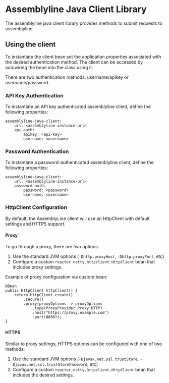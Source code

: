 # Assemblyline Java Client Library

The assemblyline java client library provides methods to submit requests to assemblyline.

## Using the client

To instantiate the client bean set the application properties associated with the desired authentication method. The client can be accessed by autowiring the bean into the class using it.

There are two authentication methods: username/apikey or username/password.

### API Key Authentication

To instantiate an API key authenticated assemblyline client, define the following properties:

    assemblyline-java-client:
        url: <assemblyline-instance-url>
        api-auth:
            apikey: <api-key>
            username: <username>

### Password Authentication

To instantiate a password-authenticated assemblyline client, define the following properties:

    assemblyline-java-client:
        url: <assemblyline-instance-url>
        password-auth:
            password: <password>
            username: <username>
 
### HttpClient Configuration

By default, the AssemblyLine client will use an HttpClient with default settings and HTTPS support.

#### Proxy
To go through a proxy, there are two options.
1. Use the standard JVM options (```-Dhttp.proxyHost```, ```-Dhttp.proxyPort```, etc)
2. Configure a custom ```reactor.netty.httpclient.HttpClient``` bean that includes proxy settings.

Example of proxy configuration via custom bean:

    @Bean
    public HttpClient httpClient() {
        return HttpClient.create()
            .secure()
            .proxy(proxyOptions -> proxyOptions
                .type(ProxyProvider.Proxy.HTTP)
                .host("https://proxy.example.com")
                .port(8080));
    }

#### HTTPS
Similar to proxy settings, HTTPS options can be configured with one of two methods:

1. Use the standard JVM options (```-Djavax.net.ssl.trustStore```, ```-Djavax.net.ssl.trustStorePassword```, etc)
2. Configure a custom ```reactor.netty.httpclient.HttpClient``` bean that includes the desired settings.